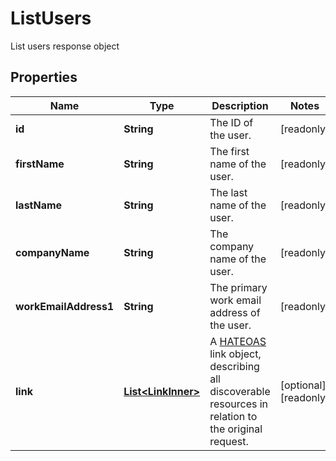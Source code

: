 

# ListUsers

List users response object

## Properties

| Name | Type | Description | Notes |
|------------ | ------------- | ------------- | -------------|
|**id** | **String** | The ID of the user. |  [readonly] |
|**firstName** | **String** | The first name of the user. |  [readonly] |
|**lastName** | **String** | The last name of the user. |  [readonly] |
|**companyName** | **String** | The company name of the user. |  [readonly] |
|**workEmailAddress1** | **String** | The primary work email address of the user. |  [readonly] |
|**link** | [**List&lt;LinkInner&gt;**](LinkInner.md) | A [HATEOAS](https://en.wikipedia.org/wiki/HATEOAS) link object, describing all discoverable resources in relation to the original request. |  [optional] [readonly] |



